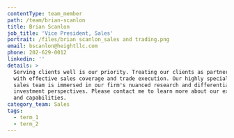 ```yaml
---
contentType: team_member
path: /team/brian-scanlon
title: Brian Scanlon
job_title: 'Vice President, Sales'
portrait: /files/brian scanlon_sales and trading.png
email: bscanlon@heightllc.com
phone: 202-629-0012
linkedin: ''
details: >
  Serving clients well is our priority. Treating our clients as partners starts
  with effective sales coverage and trade execution. Our highly specialized
  sales team is immersed in our firm's nuanced research and differentiated
  investment perspectives. Please contact me to learn more about our expertise
  and capabilities.
category_team: Sales
tags:
  - term_1
  - term_2
---
```


